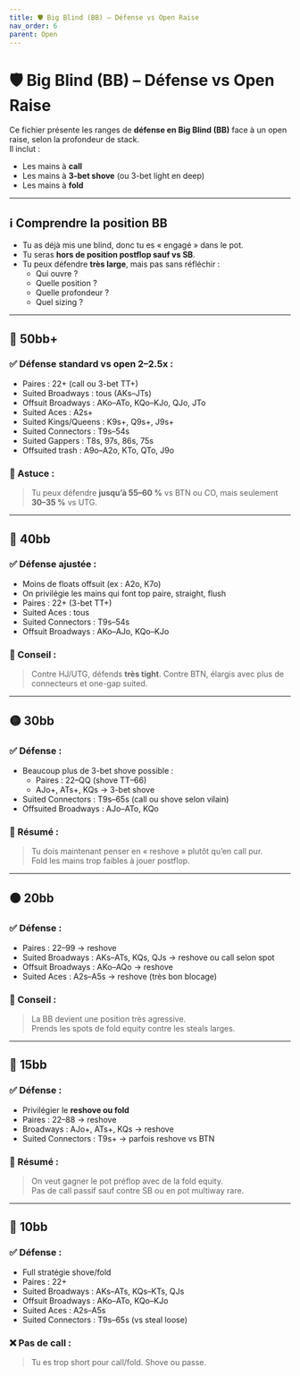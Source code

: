 ```yaml
---
title: 🛡️ Big Blind (BB) – Défense vs Open Raise
nav_order: 6
parent: Open
---
```


# 🛡️ Big Blind (BB) – Défense vs Open Raise

Ce fichier présente les ranges de **défense en Big Blind (BB)** face à un open raise, selon la profondeur de stack.  
Il inclut :
- Les mains à **call**
- Les mains à **3-bet shove** (ou 3-bet light en deep)
- Les mains à **fold**

---

## ℹ️ Comprendre la position BB

- Tu as déjà mis une blind, donc tu es « engagé » dans le pot.
- Tu seras **hors de position postflop sauf vs SB**.
- Tu peux défendre **très large**, mais pas sans réfléchir :
  - Qui ouvre ?
  - Quelle position ?
  - Quelle profondeur ?
  - Quel sizing ?

---

## 🔵 50bb+

### ✅ Défense standard vs open 2–2.5x :
- Paires : 22+ (call ou 3-bet TT+)
- Suited Broadways : tous (AKs–JTs)
- Offsuit Broadways : AKo–ATo, KQo–KJo, QJo, JTo
- Suited Aces : A2s+
- Suited Kings/Queens : K9s+, Q9s+, J9s+
- Suited Connectors : T9s–54s
- Suited Gappers : T8s, 97s, 86s, 75s
- Offsuited trash : A9o–A2o, KTo, QTo, J9o

### 🧠 Astuce :
> Tu peux défendre **jusqu’à 55–60 %** vs BTN ou CO, mais seulement **30–35 %** vs UTG.

---

## 🔵 40bb

### ✅ Défense ajustée :
- Moins de floats offsuit (ex : A2o, K7o)
- On privilégie les mains qui font top paire, straight, flush
- Paires : 22+ (3-bet TT+)
- Suited Aces : tous
- Suited Connectors : T9s–54s
- Offsuit Broadways : AKo–AJo, KQo–KJo

### 🧠 Conseil :
> Contre HJ/UTG, défends **très tight**. Contre BTN, élargis avec plus de connecteurs et one-gap suited.

---

## 🟡 30bb

### ✅ Défense :
- Beaucoup plus de 3-bet shove possible :
  - Paires : 22–QQ (shove TT–66)
  - AJo+, ATs+, KQs → 3-bet shove
- Suited Connectors : T9s–65s (call ou shove selon vilain)
- Offsuited Broadways : AJo–ATo, KQo

### 🧠 Résumé :
> Tu dois maintenant penser en « reshove » plutôt qu’en call pur.  
> Fold les mains trop faibles à jouer postflop.

---

## 🟠 20bb

### ✅ Défense :
- Paires : 22–99 → reshove
- Suited Broadways : AKs–ATs, KQs, QJs → reshove ou call selon spot
- Offsuit Broadways : AKo–AQo → reshove
- Suited Aces : A2s–A5s → reshove (très bon blocage)

### 🧠 Conseil :
> La BB devient une position très agressive.  
> Prends les spots de fold equity contre les steals larges.

---

## 🔴 15bb

### ✅ Défense :
- Privilégier le **reshove ou fold**
- Paires : 22–88 → reshove
- Broadways : AJo+, ATs+, KQs → reshove
- Suited Connectors : T9s+ → parfois reshove vs BTN

### 🧠 Résumé :
> On veut gagner le pot préflop avec de la fold equity.  
> Pas de call passif sauf contre SB ou en pot multiway rare.

---

## 🔴 10bb

### ✅ Défense :
- Full stratégie shove/fold
- Paires : 22+
- Suited Broadways : AKs–ATs, KQs–KTs, QJs
- Offsuit Broadways : AKo–ATo, KQo–KJo
- Suited Aces : A2s–A5s
- Suited Connectors : T9s–65s (vs steal loose)

### ❌ Pas de call :
> Tu es trop short pour call/fold. Shove ou passe.
